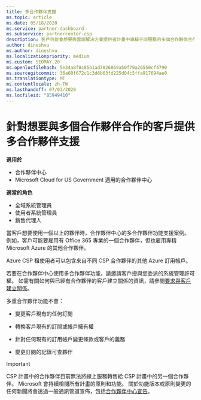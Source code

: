 ```yaml
---
title: 多合作夥伴支援
ms.topic: article
ms.date: 05/18/2020
ms.service: partner-dashboard
ms.subservice: partnercenter-csp
description: 客戶可能會想要與雲端解決方案提供者計畫中專精不同服務的多個合作夥伴合作。
author: dineshvu
ms.author: dineshvu
ms.localizationpriority: medium
ms.custom: SEOMAY.20
ms.openlocfilehash: 5e34a8f8c85b1ad7826869a50f79a26550cf4790
ms.sourcegitcommit: 36a60f672c1c3d6b63fd225d04c5ffa917694ae0
ms.translationtype: MT
ms.contentlocale: zh-TW
ms.lasthandoff: 07/03/2020
ms.locfileid: "85949410"
---
```

# <a name="multi-partner-support-for-customers-who-want-to-work-with-more-than-one-partner"></a>針對想要與多個合作夥伴合作的客戶提供多合作夥伴支援

**適用於**

-  合作夥伴中心
-  Microsoft Cloud for US Government 適用的合作夥伴中心

**適當的角色**
-   全域系統管理員
-   使用者系統管理員
-   銷售代理人

當客戶想要使用一個以上的夥伴時，合作夥伴中心的多合作夥伴功能支援案例。 例如，客戶可能要雇用有 Office 365 專業的一個合作夥伴，但也雇用專精 Microsoft Azure 的其他合作夥伴。 

Azure CSP 租使用者可以包含來自不同 CSP 合作夥伴的其他 Azure 訂用帳戶。

若要在合作夥伴中心使用多合作夥伴功能，請邀請客戶授與您委派的系統管理許可權。 如需有關如何與已經有合作夥伴的客戶建立關係的資訊，請參閱[要求與客戶建立關係](request-a-relationship-with-a-customer.md)。

多重合作夥伴功能不會：

- 變更客戶現有的任何訂閱

- 轉換客戶現有的訂閱或帳戶擁有權

- 針對任何現有的訂用帳戶變更條款或客戶的義務

- 變更訂閱的記錄可查夥伴

> [!IMPORTANT]  
> CSP 計畫中的合作夥伴目前無法將線上服務轉售給 CSP 計畫中的另一個合作夥伴。 Microsoft 會持續檢閱所有計畫的原則和功能。 關於功能版本或原則變更的任何新聞將會透過一般通訊管道宣佈，包括[合作夥伴中心宣告](announcements/index.md)。






